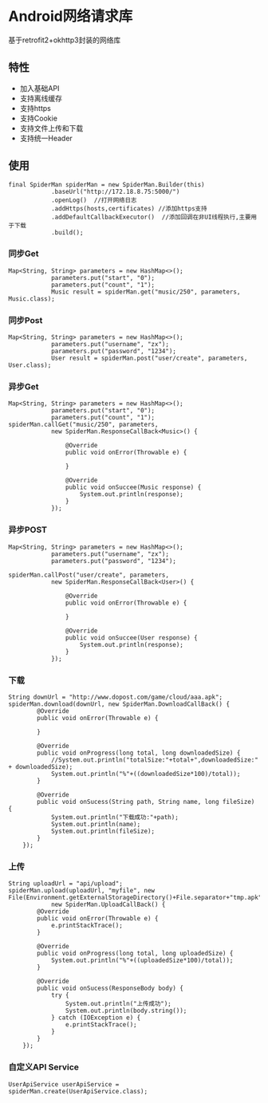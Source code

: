 # Android网络请求库

基于retrofit2+okhttp3封装的网络库

## 特性
* 加入基础API
* 支持离线缓存
* 支持https
* 支持Cookie
* 支持文件上传和下载
* 支持统一Header

## 使用
	final SpiderMan spiderMan = new SpiderMan.Builder(this)
                .baseUrl("http://172.18.8.75:5000/")
                .openLog()  //打开网络日志
                .addHttps(hosts,certificates) //添加https支持
                .addDefaultCallbackExecutor()  //添加回调在非UI线程执行,主要用于下载
                .build();
                
  
### 同步Get
	Map<String, String> parameters = new HashMap<>();
                parameters.put("start", "0");
                parameters.put("count", "1");
                Music result = spiderMan.get("music/250", parameters, Music.class);
  
### 同步Post
	Map<String, String> parameters = new HashMap<>();
                parameters.put("username", "zx");
                parameters.put("password", "1234");
                User result = spiderMan.post("user/create", parameters, User.class);
                  
### 异步Get
	Map<String, String> parameters = new HashMap<>();
                parameters.put("start", "0");
                parameters.put("count", "1");
	spiderMan.callGet("music/250", parameters,
                new SpiderMan.ResponseCallBack<Music>() {

                    @Override
                    public void onError(Throwable e) {

                    }

                    @Override
                    public void onSuccee(Music response) {
                        System.out.println(response);
                    }
                });
  
### 异步POST
	Map<String, String> parameters = new HashMap<>();
                parameters.put("username", "zx");
                parameters.put("password", "1234");
                
	spiderMan.callPost("user/create", parameters,
                new SpiderMan.ResponseCallBack<User>() {

                    @Override
                    public void onError(Throwable e) {

                    }

                    @Override
                    public void onSuccee(User response) {
                        System.out.println(response);
                    }
                });
                
  
### 下载
	String downUrl = "http://www.dopost.com/game/cloud/aaa.apk";
	spiderMan.download(downUrl, new SpiderMan.DownloadCallBack() {
            @Override
            public void onError(Throwable e) {

            }

            @Override
            public void onProgress(long total, long downloadedSize) {
                //System.out.println("totalSize:"+total+",downloadedSize:" + downloadedSize);
                System.out.println("%"+((downloadedSize*100)/total));
            }

            @Override
            public void onSucess(String path, String name, long fileSize) {
                System.out.println("下载成功:"+path);
                System.out.println(name);
                System.out.println(fileSize);
            }
        });
          
### 上传
	String uploadUrl = "api/upload";
	spiderMan.upload(uploadUrl, "myfile", new File(Environment.getExternalStorageDirectory()+File.separator+"tmp.apk"),
                new SpiderMan.UploadCallBack() {
            @Override
            public void onError(Throwable e) {
                e.printStackTrace();
            }

            @Override
            public void onProgress(long total, long uploadedSize) {
                System.out.println("%"+((uploadedSize*100)/total));
            }

            @Override
            public void onSucess(ResponseBody body) {
                try {
                    System.out.println("上传成功");
                    System.out.println(body.string());
                } catch (IOException e) {
                    e.printStackTrace();
                }
            }
        });
          
### 自定义API Service
	UserApiService userApiService = spiderMan.create(UserApiService.class);